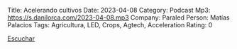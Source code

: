 Title: Acelerando cultivos
Date: 2023-04-08
Category: Podcast
Mp3: https://s.danilorca.com/2023-04-08.mp3
Company: Paraled
Person: Matías Palacios
Tags: Agricultura, LED, Crops, Agtech, Acceleration
Rating: 0

<a href="https://s.danilorca.com/2023-04-08.mp3" type="audio/mpeg">
Escuchar
</a>
